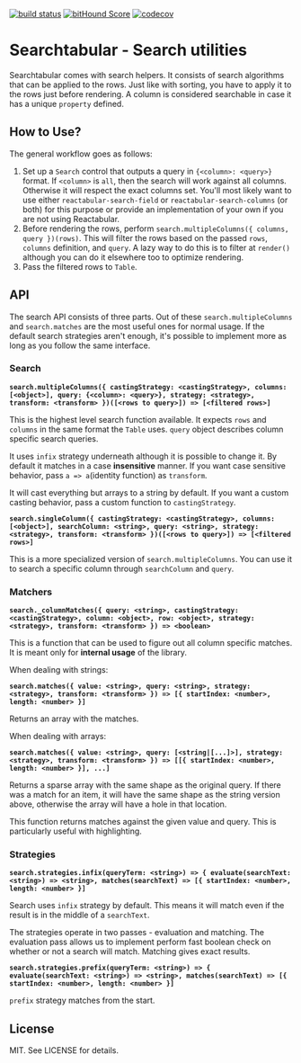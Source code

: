 [![build status](https://secure.travis-ci.org/reactabular/searchtabular.svg)](http://travis-ci.org/reactabular/searchtabular) [![bitHound Score](https://www.bithound.io/github/reactabular/searchtabular/badges/score.svg)](https://www.bithound.io/github/reactabular/searchtabular) [![codecov](https://codecov.io/gh/reactabular/searchtabular/branch/master/graph/badge.svg)](https://codecov.io/gh/reactabular/searchtabular)

# Searchtabular - Search utilities

Searchtabular comes with search helpers. It consists of search algorithms that can be applied to the rows. Just like with sorting, you have to apply it to the rows just before rendering. A column is considered searchable in case it has a unique `property` defined.

## How to Use?

The general workflow goes as follows:

1. Set up a `Search` control that outputs a query in `{<column>: <query>}` format. If `<column>` is `all`, then the search will work against all columns. Otherwise it will respect the exact columns set. You'll most likely want to use either `reactabular-search-field` or `reactabular-search-columns` (or both) for this purpose or provide an implementation of your own if you are not using Reactabular.
2. Before rendering the rows, perform `search.multipleColumns({ columns, query })(rows)`. This will filter the rows based on the passed `rows`, `columns` definition, and `query`. A lazy way to do this is to filter at `render()` although you can do it elsewhere too to optimize rendering.
3. Pass the filtered rows to `Table`.

## API

The search API consists of three parts. Out of these `search.multipleColumns` and `search.matches` are the most useful ones for normal usage. If the default search strategies aren't enough, it's possible to implement more as long as you follow the same interface.

### Search

**`search.multipleColumns({ castingStrategy: <castingStrategy>, columns: [<object>], query: {<column>: <query>}, strategy: <strategy>, transform: <transform> })([<rows to query>]) => [<filtered rows>]`**

This is the highest level search function available. It expects `rows` and `columns` in the same format the `Table` uses. `query` object describes column specific search queries.

It uses `infix` strategy underneath although it is possible to change it. By default it matches in a case **insensitive** manner. If you want case sensitive behavior, pass `a => a`(identity function) as `transform`.

It will cast everything but arrays to a string by default. If you want a custom casting behavior, pass a custom function to `castingStrategy`.

**`search.singleColumn({ castingStrategy: <castingStrategy>, columns: [<object>], searchColumn: <string>, query: <string>, strategy: <strategy>, transform: <transform> })([<rows to query>]) => [<filtered rows>]`**

This is a more specialized version of `search.multipleColumns`. You can use it to search a specific column through `searchColumn` and `query`.

### Matchers

**`search._columnMatches({ query: <string>, castingStrategy: <castingStrategy>, column: <object>, row: <object>, strategy: <strategy>, transform: <transform> }) => <boolean>`**

This is a function that can be used to figure out all column specific matches. It is meant only for **internal usage** of the library.

When dealing with strings:

**`search.matches({ value: <string>, query: <string>, strategy: <strategy>, transform: <transform> }) => [{ startIndex: <number>, length: <number> }]`**

Returns an array with the matches.

When dealing with arrays:

**`search.matches({ value: <string>, query: [<string|[...]>], strategy: <strategy>, transform: <transform> }) => [[{ startIndex: <number>, length: <number> }], ...]`**

Returns a sparse array with the same shape as the original query. If there was a match for an item, it will have the same shape as the string version above, otherwise the array will have a hole in that location.

This function returns matches against the given value and query. This is particularly useful with highlighting.

### Strategies

**`search.strategies.infix(queryTerm: <string>) => { evaluate(searchText: <string>) => <string>, matches(searchText) => [{ startIndex: <number>, length: <number> }]`**

Search uses `infix` strategy by default. This means it will match even if the result is in the middle of a `searchText`.

The strategies operate in two passes - evaluation and matching. The evaluation pass allows us to implement perform fast boolean check on whether or not a search will match. Matching gives exact results.

**`search.strategies.prefix(queryTerm: <string>) => { evaluate(searchText: <string>) => <string>, matches(searchText) => [{ startIndex: <number>, length: <number> }]`**

`prefix` strategy matches from the start.

## License

MIT. See LICENSE for details.
